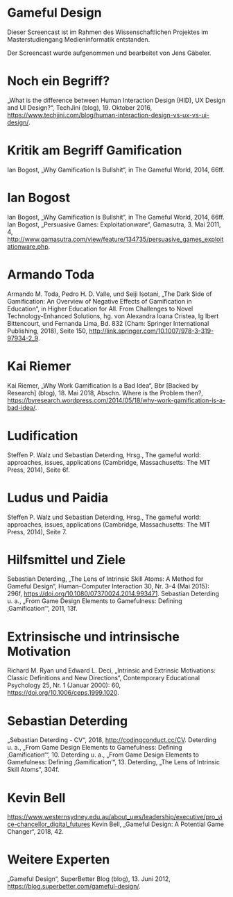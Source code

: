 Gameful Design
==============

Dieser Screencast ist im Rahmen des Wissenschaftlichen Projektes im Masterstudiengang Medieninformatik entstanden.

Der Screencast wurde aufgenommen und bearbeitet von Jens Gäbeler.

# Noch ein Begriff? 
„What is the difference between Human Interaction Design (HID), UX Design and UI Design?“, TechJini (blog), 19. Oktober 2016, https://www.techjini.com/blog/human-interaction-design-vs-ux-vs-ui-design/.

# Kritik am Begriff Gamification
Ian Bogost, „Why Gamification Is Bullshit“, in The Gameful World, 2014, 66ff.

# Ian Bogost
Ian Bogost, „Why Gamification Is Bullshit“, in The Gameful World, 2014, 66ff.
Ian Bogost, „Persuasive Games: Exploitationware“, Gamasutra, 3. Mai 2011, 4, http://www.gamasutra.com/view/feature/134735/persuasive_games_exploitationware.php.

# Armando Toda
Armando M. Toda, Pedro H. D. Valle, und Seiji Isotani, „The Dark Side of Gamification: An Overview of Negative Effects of Gamification in Education“, in Higher Education for All. From Challenges to Novel Technology-Enhanced Solutions, hg. von Alexandra Ioana Cristea, Ig Ibert Bittencourt, und Fernanda Lima, Bd. 832 (Cham: Springer International Publishing, 2018), Seite 150, http://link.springer.com/10.1007/978-3-319-97934-2_9.

# Kai Riemer
Kai Riemer, „Why Work Gamification Is a Bad Idea“, Bbr [Backed by Research] (blog), 18. Mai 2018, Abschn. Where is the Problem then?, https://byresearch.wordpress.com/2014/05/18/why-work-gamification-is-a-bad-idea/.

# Ludification
Steffen P. Walz und Sebastian Deterding, Hrsg., The gameful world: approaches, issues, applications (Cambridge, Massachusetts: The MIT Press, 2014), Seite 6f.

# Ludus und Paidia
Steffen P. Walz und Sebastian Deterding, Hrsg., The gameful world: approaches, issues, applications (Cambridge, Massachusetts: The MIT Press, 2014), Seite 7.

# Hilfsmittel und Ziele
Sebastian Deterding, „The Lens of Intrinsic Skill Atoms: A Method for Gameful Design“, Human–Computer Interaction 30, Nr. 3–4 (Mai 2015): 296f, https://doi.org/10.1080/07370024.2014.993471.
Sebastian Deterding u. a., „From Game Design Elements to Gamefulness: Defining ‚Gamification‘“, 2011, 13f.

# Extrinsische und intrinsische Motivation
Richard M. Ryan und Edward L. Deci, „Intrinsic and Extrinsic Motivations: Classic Definitions and New Directions“, Contemporary Educational Psychology 25, Nr. 1 (Januar 2000): 60, https://doi.org/10.1006/ceps.1999.1020.

# Sebastian Deterding
„Sebastian Deterding - CV“, 2018, http://codingconduct.cc/CV.
Deterding u. a., „From Game Design Elements to Gamefulness: Defining ‚Gamification‘“, 10.
Deterding u. a., „From Game Design Elements to Gamefulness: Defining ‚Gamification‘“, 13.
Deterding, „The Lens of Intrinsic Skill Atoms“, 304f.

# Kevin Bell
https://www.westernsydney.edu.au/about_uws/leadership/executive/pro_vice-chancellor_digital_futures
Kevin Bell, „Gameful Design: A Potential Game Changer“, 2018, 42.

# Weitere Experten
„Gameful Design“, SuperBetter Blog (blog), 13. Juni 2012, https://blog.superbetter.com/gameful-design/.
